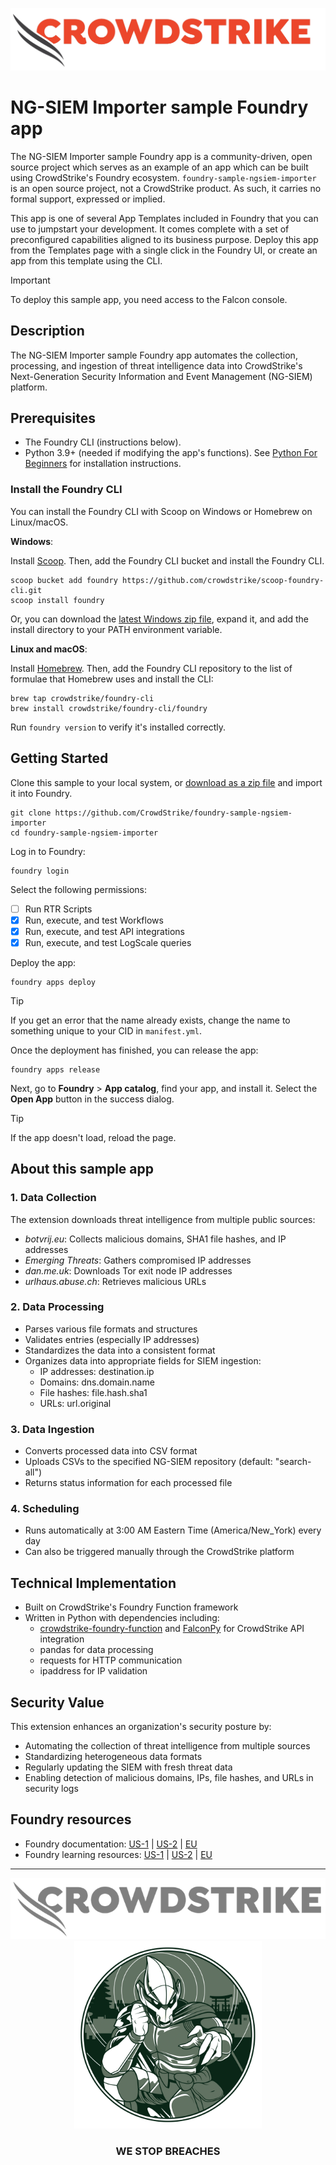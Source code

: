![CrowdStrike Falcon](/images/cs-logo.png?raw=true)

# NG-SIEM Importer sample Foundry app

The NG-SIEM Importer sample Foundry app is a community-driven, open source project which serves as an example of an app which can be built using CrowdStrike's Foundry ecosystem. `foundry-sample-ngsiem-importer` is an open source project, not a CrowdStrike product. As such, it carries no formal support, expressed or implied.

This app is one of several App Templates included in Foundry that you can use to jumpstart your development. It comes complete with a set of preconfigured capabilities aligned to its business purpose. Deploy this app from the Templates page with a single click in the Foundry UI, or create an app from this template using the CLI.

> [!IMPORTANT]  
> To deploy this sample app, you need access to the Falcon console.

## Description

The NG-SIEM Importer sample Foundry app automates the collection, processing, and ingestion of threat intelligence data into CrowdStrike's Next-Generation Security Information and Event Management (NG-SIEM) platform.

## Prerequisites

* The Foundry CLI (instructions below).
* Python 3.9+ (needed if modifying the app's functions). See [Python For Beginners](https://www.python.org/about/gettingstarted/) for installation instructions.

### Install the Foundry CLI

You can install the Foundry CLI with Scoop on Windows or Homebrew on Linux/macOS.

**Windows**:

Install [Scoop](https://scoop.sh/). Then, add the Foundry CLI bucket and install the Foundry CLI.

```shell
scoop bucket add foundry https://github.com/crowdstrike/scoop-foundry-cli.git
scoop install foundry
```

Or, you can download the [latest Windows zip file](https://assets.foundry.crowdstrike.com/cli/latest/foundry_Windows_x86_64.zip), expand it, and add the install directory to your PATH environment variable.

**Linux and macOS**:

Install [Homebrew](https://docs.brew.sh/Installation). Then, add the Foundry CLI repository to the list of formulae that Homebrew uses and install the CLI:

```shell
brew tap crowdstrike/foundry-cli
brew install crowdstrike/foundry-cli/foundry
```

Run `foundry version` to verify it's installed correctly.

## Getting Started

Clone this sample to your local system, or [download as a zip file](https://github.com/CrowdStrike/foundry-sample-ngsiem-importer/archive/refs/heads/main.zip) and import it into Foundry. 

```shell
git clone https://github.com/CrowdStrike/foundry-sample-ngsiem-importer
cd foundry-sample-ngsiem-importer
```

Log in to Foundry:

```shell
foundry login
```

Select the following permissions:

- [ ] Run RTR Scripts
- [x] Run, execute, and test Workflows
- [x] Run, execute, and test API integrations
- [x] Run, execute, and test LogScale queries

Deploy the app:

```shell
foundry apps deploy
```

> [!TIP]
> If you get an error that the name already exists, change the name to something unique to your CID in `manifest.yml`.

Once the deployment has finished, you can release the app:

```shell
foundry apps release
```

Next, go to **Foundry** > **App catalog**, find your app, and install it. Select the **Open App** button in the success dialog.

> [!TIP]
> If the app doesn't load, reload the page.

## About this sample app

### 1. Data Collection

The extension downloads threat intelligence from multiple public sources:

- _botvrij.eu_: Collects malicious domains, SHA1 file hashes, and IP addresses
- _Emerging Threats_: Gathers compromised IP addresses
- _dan.me.uk_: Downloads Tor exit node IP addresses
- _urlhaus.abuse.ch_: Retrieves malicious URLs

### 2. Data Processing

- Parses various file formats and structures
- Validates entries (especially IP addresses)
- Standardizes the data into a consistent format
- Organizes data into appropriate fields for SIEM ingestion:
  - IP addresses: destination.ip
  - Domains: dns.domain.name
  - File hashes: file.hash.sha1
  - URLs: url.original

### 3. Data Ingestion

- Converts processed data into CSV format
- Uploads CSVs to the specified NG-SIEM repository (default: "search-all")
- Returns status information for each processed file

### 4. Scheduling

- Runs automatically at 3:00 AM Eastern Time (America/New_York) every day
- Can also be triggered manually through the CrowdStrike platform

## Technical Implementation

- Built on CrowdStrike's Foundry Function framework
- Written in Python with dependencies including:
  - [crowdstrike-foundry-function](https://github.com/CrowdStrike/foundry-fn-python) and [FalconPy](https://falconpy.io/) for CrowdStrike API integration
  - pandas for data processing
  - requests for HTTP communication
  - ipaddress for IP validation

## Security Value

This extension enhances an organization's security posture by:

- Automating the collection of threat intelligence from multiple sources
- Standardizing heterogeneous data formats
- Regularly updating the SIEM with fresh threat data
- Enabling detection of malicious domains, IPs, file hashes, and URLs in security logs

## Foundry resources

- Foundry documentation: [US-1](https://falcon.crowdstrike.com/documentation/category/c3d64B8e/falcon-foundry) | [US-2](https://falcon.us-2.crowdstrike.com/documentation/category/c3d64B8e/falcon-foundry) | [EU](https://falcon.eu-1.crowdstrike.com/documentation/category/c3d64B8e/falcon-foundry)
- Foundry learning resources: [US-1](https://falcon.crowdstrike.com/foundry/learn) | [US-2](https://falcon.us-2.crowdstrike.com/foundry/learn) | [EU](https://falcon.eu-1.crowdstrike.com/foundry/learn)

---

<p align="center"><img src="https://raw.githubusercontent.com/CrowdStrike/falconpy/main/docs/asset/cs-logo-footer.png"><br/><img width="300px" src="https://raw.githubusercontent.com/CrowdStrike/falconpy/main/docs/asset/adversary-goblin-panda.png"></p>
<h3><p align="center">WE STOP BREACHES</p></h3>
